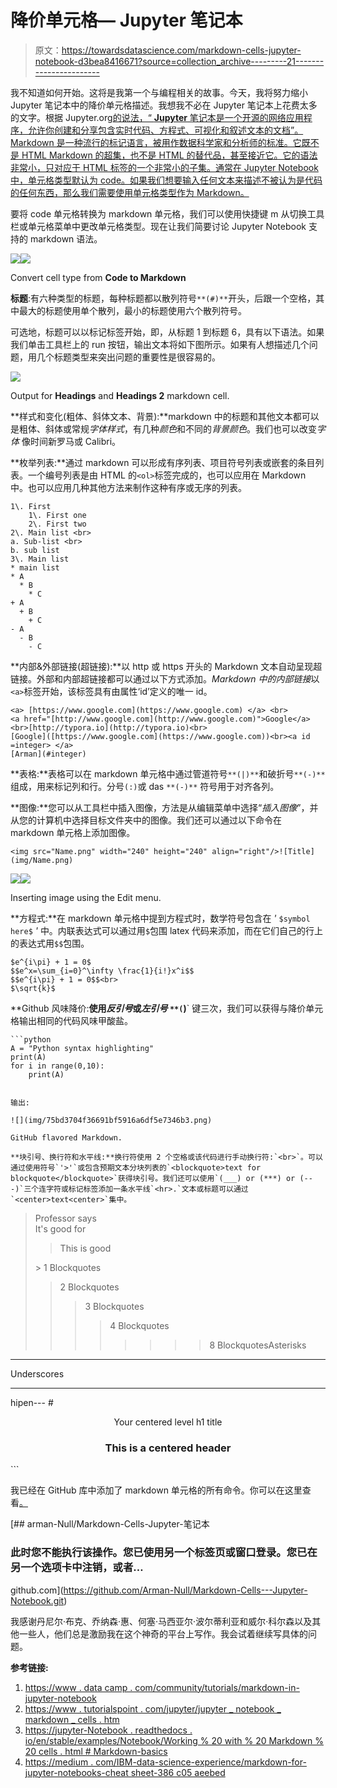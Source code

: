 # 降价单元格— Jupyter 笔记本

> 原文：<https://towardsdatascience.com/markdown-cells-jupyter-notebook-d3bea8416671?source=collection_archive---------21----------------------->

我不知道如何开始。这将是我第一个与编程相关的故事。今天，我将努力缩小 Jupyter 笔记本中的降价单元格描述。我想我不必在 Jupyter 笔记本上花费太多的文字。根据 Jupyter.org[的说法，“ **Jupyter** 笔记本是一个开源的网络应用程序，允许你创建和分享包含实时代码、方程式、可视化和叙述文本的文档”。Markdown 是一种流行的标记语言，被用作数据科学家和分析师的标准。它既不是 HTML Markdown 的超集，也不是 HTML 的替代品，甚至接近它。它的语法非常小，只对应于 HTML 标签的一个非常小的子集。通常在 Jupyter Notebook 中，单元格类型默认为 code。如果我们想要输入任何文本来描述不被认为是代码的任何东西，那么我们需要使用单元格类型作为 Markdown。](https://jupyter.org/)

要将 code 单元格转换为 markdown 单元格，我们可以使用快捷键 m 从切换工具栏或单元格菜单中更改单元格类型。现在让我们简要讨论 Jupyter Notebook 支持的 markdown 语法。

![](img/30492e96dda8ee9fbc6c4391ea0802ab.png)![](img/83df2c57d09674cf1a3c523fb5c50806.png)

Convert cell type from **Code to Markdown**

**标题**:有六种类型的标题，每种标题都以散列符号`**(#)**`开头，后跟一个空格，其中最大的标题使用单个散列，最小的标题使用六个散列符号。

可选地，标题可以以标记标签开始，即，从标题 1 到标题 6，具有以下语法。如果我们单击工具栏上的 run 按钮，输出文本将如下图所示。如果有人想描述几个问题，用几个标题类型来突出问题的重要性是很容易的。

![](img/f3277027ac91d084e52c88dfbdc08578.png)

Output for **Headings** and **Headings 2** markdown cell.

**样式和变化(粗体、斜体文本、背景):**markdown 中的标题和其他文本都可以是粗体、斜体或常规*字体样式*，有几种*颜色*和不同的*背景颜色*。我们也可以改变*字体* 像时间新罗马或 Calibri。

**枚举列表:**通过 markdown 可以形成有序列表、项目符号列表或嵌套的条目列表。一个编号列表是由 HTML 的`<ol>`标签完成的，也可以应用在 Markdown 中。也可以应用几种其他方法来制作这种有序或无序的列表。

```
1\. First 
    1\. First one
    2\. First two
2\. Main list <br>
a. Sub-list <br>
b. sub list 
3\. Main list
* main list 
* A
  * B
    * C
+ A
  + B
    + C
- A
  - B
    - C
```

**内部&外部链接(超链接):**以 http 或 https 开头的 Markdown 文本自动呈现超链接。外部和内部超链接都可以通过以下方式添加。*Markdown 中的内部链接*以`<a>`标签开始，该标签具有由属性‘id’定义的唯一 id。

```
<a> [https://www.google.com](https://www.google.com) </a> <br>
<a href="[http://www.google.com](http://www.google.com)">Google</a><br>[http://typora.io](http://typora.io)<br>
[Google]([https://www.google.com](https://www.google.com))<br><a id =integer> </a> 
[Arman](#integer)
```

**表格:**表格可以在 markdown 单元格中通过管道符号`**(|)**`和破折号`**(-)**`组成，用来标记列和行。分号`(:)`或 das `**(-)**` 符号用于对齐各列。

**图像:**您可以从工具栏中插入图像，方法是从编辑菜单中选择“*插入图像*”，并从您的计算机中选择目标文件夹中的图像。我们还可以通过以下命令在 markdown 单元格上添加图像。

```
<img src="Name.png" width="240" height="240" align="right"/>![Title](img/Name.png)
```

![](img/08adf65c42df98302c47751519598f07.png)![](img/a75b0252cdbc6b8b3f895f96fb428737.png)

Inserting image using the Edit menu.

**方程式:**在 markdown 单元格中提到方程式时，数学符号包含在 *'* `$symbol here$` *'* 中。内联表达式可以通过用`$`包围 latex 代码来添加，而在它们自己的行上的表达式用`$$`包围。

```
$e^{i\pi} + 1 = 0$
$$e^x=\sum_{i=0}^\infty \frac{1}{i!}x^i$$
$$e^{i\pi} + 1 = 0$$<br>
$\sqrt{k}$
```

**Github 风味降价:**使用*反引号*或*左引号* `**(`)**` 键三次，我们可以获得与降价单元格输出相同的代码风味甲酸盐。

```
```python
A = "Python syntax highlighting"
print(A)
for i in range(0,10):
    print(A)
```
```

输出:

![](img/75bd3704f36691bf5916a6df5e7346b3.png)

GitHub flavored Markdown.

**块引号、换行符和水平线:**换行符使用 2 个空格或该代码进行手动换行符:`<br>`。可以通过使用符号`'>'`或包含预期文本分块列表的`<blockquote>text for blockquote</blockquote>`获得块引号。我们还可以使用`(___) or (***) or (---)`三个连字符或标记标签添加一条水平线`<hr>.`文本或标题可以通过`<center>text<center>`集中。

```
> Professor says <br />
> It's good for<blockquote>This is good</blockquote>> 1 Blockquotes
>> 2 Blockquotes
>>> 3 Blockquotes
>>>> 4 Blockquotes
>>>>>>>> 8 BlockquotesAsterisks
***
Underscores
___
hipen--- # <center>Your centered level h1 title</center>
<h3 align="center">This is a centered header</h3>
```

我已经在 GitHub 库中添加了 markdown 单元格的所有命令。你可以在这里查看[。](https://github.com/Arman-Null/Markdown-Cells---Jupyter-Notebook.git)

[](https://github.com/Arman-Null/Markdown-Cells---Jupyter-Notebook.git) [## arman-Null/Markdown-Cells-Jupyter-笔记本

### 此时您不能执行该操作。您已使用另一个标签页或窗口登录。您已在另一个选项卡中注销，或者…

github.com](https://github.com/Arman-Null/Markdown-Cells---Jupyter-Notebook.git) 

我感谢丹尼尔·布克、乔纳森·惠、何塞·马西亚尔·波尔蒂利亚和威尔·科尔森以及其他一些人，他们总是激励我在这个神奇的平台上写作。我会试着继续写具体的问题。

**参考链接:**

1.  [https://www . data camp . com/community/tutorials/markdown-in-jupyter-notebook](https://www.datacamp.com/community/tutorials/markdown-in-jupyter-notebook)
2.  [https://www . tutorialspoint . com/jupyter/jupyter _ notebook _ markdown _ cells . htm](https://www.tutorialspoint.com/jupyter/jupyter_notebook_markdown_cells.htm)
3.  [https://jupyter-Notebook . readthedocs . io/en/stable/examples/Notebook/Working % 20 with % 20 Markdown % 20 cells . html # Markdown-basics](https://jupyter-notebook.readthedocs.io/en/stable/examples/Notebook/Working%20With%20Markdown%20Cells.html#Markdown-basics)
4.  [https://medium . com/IBM-data-science-experience/markdown-for-jupyter-notebooks-cheat sheet-386 c05 aeebed](https://medium.com/ibm-data-science-experience/markdown-for-jupyter-notebooks-cheatsheet-386c05aeebed)
